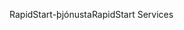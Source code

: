 <span data-ttu-id="edf57-101">RapidStart-þjónusta</span><span class="sxs-lookup"><span data-stu-id="edf57-101">RapidStart Services</span></span>
